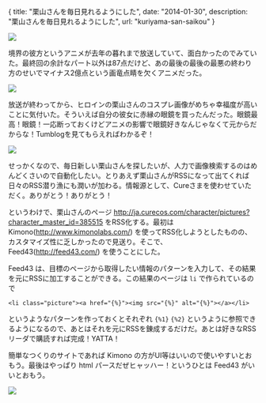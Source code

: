 {
  title: "栗山さんを毎日見れるようにした",
  date: "2014-01-30",
  description: "栗山さんを毎日見れるようにした",
  url: "kuriyama-san-saikou"
}

![](http://25.media.tumblr.com/4597e75f432494136b42f06716e45a09/tumblr_n06zcilVpq1qa749mo1_1280.jpg)

境界の彼方というアニメが去年の暮れまで放送していて、面白かったのでみていた。最終回の余計なパート以外は87点だけど、あの最後の最後の最悪の終わり方のせいでマイナス2億点という画竜点睛を欠くアニメだった。

![](http://25.media.tumblr.com/9cf50683120b7b8f1f6fecaed353a3b6/tumblr_n06zbmAVsk1qa749mo1_1280.jpg)

放送が終わってから、ヒロインの栗山さんのコスプレ画像がめちゃ幸福度が高いことに気付いた。そういえば自分の彼女に赤縁の眼鏡を買ったんだった。眼鏡最高！眼鏡！一応断っておくけどアニメの影響で眼鏡好きなんじゃなくて元からだからな！Tumblogを見てもらえればわかるぞ！

![](http://25.media.tumblr.com/97229f3a189172607de2da1d5a670f74/tumblr_n06z4a6vrf1qa749mo1_1280.jpg)

せっかくなので、毎日新しい栗山さんを探したいが、人力で画像検索するのはめんどくさいので自動化したい。とりあえず栗山さんがRSSになって出てくれば日々のRSS潜り漁にも潤いが加わる。情報源として、Cureさまを使わせていただく。ありがとう！ありがとう！

というわけで、栗山さんのページ http://ja.curecos.com/character/pictures?character_master_id=385515 をRSS化する。最初は Kimono(http://www.kimonolabs.com/) を使ってRSS化しようとしたものの、カスタマイズ性に乏しかったので見送り。そこで、Feed43(http://feed43.com/) を使うことにした。

Feed43 は、目標のページから取得したい情報のパターンを入力して、その結果を元にRSSに加工することができる。この結果のページは `li` で作られているので

```
<li class="picture"><a href="{%}"><img src="{%}" alt="{%}"></a></li>
```

というようなパターンを作っておくとそれぞれ `{%1}` `{%2}` というように参照できるようになるので、あとはそれを元にRSSを錬成するだけだ。あとは好きなRSSリーダで購読すれば完成！YATTA！

簡単なつくりのサイトであれば Kimono の方がUI等はいいので使いやすいとおもう。最後はやっぱり html パースだぜヒャッハー！というひとは Feed43 がいいとおもう。

![](http://25.media.tumblr.com/d1ed6a2f8c8c3afc92759024fa3aadca/tumblr_n076vuzkRf1qa749mo1_1280.jpg)
